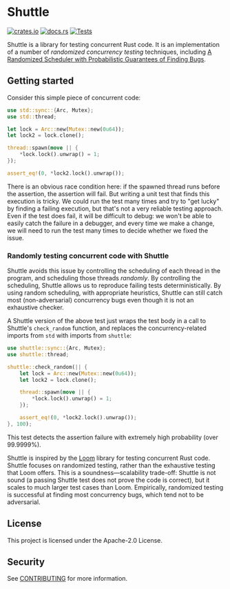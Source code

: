 # Shuttle

[![crates.io](https://img.shields.io/crates/v/shuttle.svg)](https://crates.io/crates/shuttle)
[![docs.rs](https://docs.rs/shuttle/badge.svg)](https://docs.rs/shuttle)
[![Tests](https://github.com/awslabs/shuttle/actions/workflows/tests.yml/badge.svg)](https://github.com/awslabs/shuttle/actions/workflows/tests.yml)

Shuttle is a library for testing concurrent Rust code. It is an implementation of a number of
*randomized concurrency testing* techniques, including
[A Randomized Scheduler with Probabilistic Guarantees of Finding Bugs](https://www.microsoft.com/en-us/research/wp-content/uploads/2016/02/asplos277-pct.pdf).

## Getting started

Consider this simple piece of concurrent code:

```rust
use std::sync::{Arc, Mutex};
use std::thread;

let lock = Arc::new(Mutex::new(0u64));
let lock2 = lock.clone();

thread::spawn(move || {
    *lock.lock().unwrap() = 1;
});

assert_eq!(0, *lock2.lock().unwrap());
```

There is an obvious race condition here: if the spawned thread runs before the assertion, the
assertion will fail. But writing a unit test that finds this execution is tricky. We could run
the test many times and try to "get lucky" by finding a failing execution, but that's not a very
reliable testing approach. Even if the test does fail, it will be difficult to debug: we won't
be able to easily catch the failure in a debugger, and every time we make a change, we will need
to run the test many times to decide whether we fixed the issue.

### Randomly testing concurrent code with Shuttle

Shuttle avoids this issue by controlling the scheduling of each thread in the program, and
scheduling those threads *randomly*. By controlling the scheduling, Shuttle allows us to
reproduce failing tests deterministically. By using random scheduling, with appropriate
heuristics, Shuttle can still catch most (non-adversarial) concurrency bugs even though it is
not an exhaustive checker.

A Shuttle version of the above test just wraps the test body in a call to Shuttle's
`check_random` function, and replaces the concurrency-related imports from `std` with imports
from `shuttle`:

```rust
use shuttle::sync::{Arc, Mutex};
use shuttle::thread;

shuttle::check_random(|| {
    let lock = Arc::new(Mutex::new(0u64));
    let lock2 = lock.clone();

    thread::spawn(move || {
        *lock.lock().unwrap() = 1;
    });

    assert_eq!(0, *lock2.lock().unwrap());
}, 100);
```

This test detects the assertion failure with extremely high probability (over 99.9999%).

Shuttle is inspired by the [Loom](https://github.com/tokio-rs/loom) library for
testing concurrent Rust code.  Shuttle focuses on randomized testing, rather
than the exhaustive testing that Loom offers. This is a soundness—scalability
trade-off: Shuttle is not sound (a passing Shuttle test does not prove the code
is correct), but it scales to much larger test cases than Loom. Empirically,
randomized testing is successful at finding most concurrency bugs, which tend
not to be adversarial.
## License

This project is licensed under the Apache-2.0 License.

## Security

See [CONTRIBUTING](CONTRIBUTING.md#security-issue-notifications) for more information.
